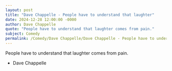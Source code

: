 ```yaml
---
layout: post
title: "Dave Chappelle - People have to understand that laughter"
date: 2024-12-28 12:00:00 -0000
author: Dave Chappelle
quote: "People have to understand that laughter comes from pain."
subject: Comedy
permalink: /Comedy/Dave Chappelle/Dave Chappelle - People have to understand that laughter
---
```


People have to understand that laughter comes from pain.

- Dave Chappelle
